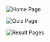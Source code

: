 ![Home Page](https://user-images.githubusercontent.com/73791189/125119848-ef368580-e0f1-11eb-9635-b39b7d75a166.png)

![Quiz Page](https://user-images.githubusercontent.com/73791189/125120067-3886d500-e0f2-11eb-818a-47dea079bbee.png)

![Result Pages](https://user-images.githubusercontent.com/73791189/125120175-6835dd00-e0f2-11eb-86d0-386b64f42da8.png)
